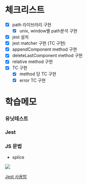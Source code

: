 # 체크리스트

- [x] path 라이브러리 구현
    - [x] unix, window별 path분석 구현
- [x] jest 설치
- [x] jest matcher 구현 (TC 구현)
- [x] appendComponent method 구현
- [x] deleteLastComponent method 구현
- [x] relative method 구현
- [x] TC 구현
    - [x] method 당 TC 구현
    - [x] error TC 구현

# 학습메모

### 유닛테스트

### Jest

### JS 문법

* splice 

![](https://img1.daumcdn.net/thumb/R1280x0/?scode=mtistory2&fname=https%3A%2F%2Fblog.kakaocdn.net%2Fdn%2FdHeq9V%2FbtqF2RWj3WV%2FWc13g9vs8tjAMKeSWs8Fp1%2Fimg.png)


[Jest 사용법](https://www.daleseo.com/jest-basic/)